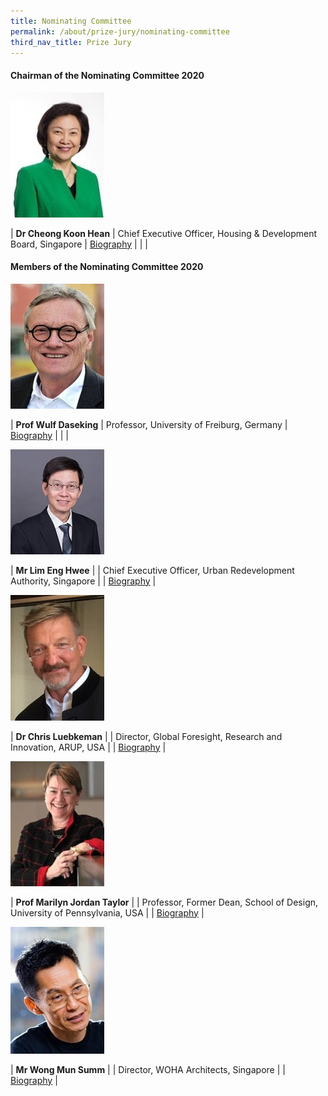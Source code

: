 ```yaml
---
title: Nominating Committee
permalink: /about/prize-jury/nominating-committee
third_nav_title: Prize Jury
---
```


#### **Chairman of the Nominating Committee 2020**

<div style="width:150px"><img src="/images/jury/cheong-koon-hean.jpg" alt="Cheong Koon Hean" /></div>

| **Dr Cheong Koon Hean** | Chief Executive Officer, Housing & Development Board, Singapore | [Biography](/about/prize-jury/prize-council/peter-ho/) |
| |

#### **Members of the Nominating Committee 2020**

<div style="width:150px"><img src="/images/jury/wulf-daseking.jpg" alt="Wulf Daseking" /></div>

| **Prof Wulf Daseking** | Professor, University of Freiburg, Germany | [Biography](www.google.com) |
| |

<div style="width:150px"><img src="/images/jury/lim-eng-hwee.jpeg" alt="Lim Eng Hwee" /></div>

| **Mr Lim Eng Hwee** | 
| Chief Executive Officer, Urban Redevelopment Authority, Singapore | 
| [Biography](www.google.com) |

<div style="width:150px"><img src="/images/jury/chris-luebkeman.jpg" alt="Chris Luebkeman" /></div>

| **Dr Chris Luebkeman** |
| Director, Global Foresight, Research and Innovation, ARUP, USA |
| [Biography](www.google.com) |

<div style="width:150px"><img src="/images/jury/marilyn-taylor.jpg" alt="Marilyn Taylor" /></div>

| **Prof Marilyn Jordan Taylor** |
| Professor, Former Dean, School of Design, University of Pennsylvania, USA |
| [Biography](www.google.com) |

<div style="width:150px"><img src="/images/jury/wong-mun-summ.jpg" alt="Wong Mun Summ" /></div>

| **Mr Wong Mun Summ** |
| Director, WOHA Architects, Singapore |
| [Biography](www.google.com) |

